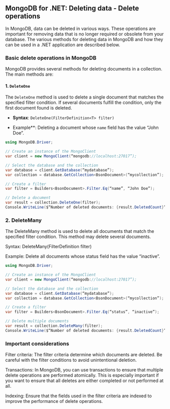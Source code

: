 
## MongoDB for .NET: Deleting data - Delete operations

In MongoDB, data can be deleted in various ways. These operations are important for removing data that is no longer required or obsolete from your database. The various methods for deleting data in MongoDB and how they can be used in a .NET application are described below.

### Basic delete operations in MongoDB

MongoDB provides several methods for deleting documents in a collection. The main methods are:

#### 1. `DeleteOne`

The `DeleteOne` method is used to delete a single document that matches the specified filter condition. If several documents fulfill the condition, only the first document found is deleted.

- **Syntax**: `DeleteOne(FilterDefinition<T> filter)`

-  Example**: Deleting a document whose `name` field has the value “John Doe”.

```csharp
using MongoDB.Driver;

// Create an instance of the MongoClient
var client = new MongoClient(“mongodb://localhost:27017”);

// Select the database and the collection
var database = client.GetDatabase(“mydatabase”);
var collection = database.GetCollection<BsonDocument>(“mycollection”);

// Create a filter
var filter = Builders<BsonDocument>.Filter.Eq(“name”, “John Doe”);

// Delete a document
var result = collection.DeleteOne(filter);
Console.WriteLine($“Number of deleted documents: {result.DeletedCount}”);
```

### 2. DeleteMany
The DeleteMany method is used to delete all documents that match the specified filter condition. This method may delete several documents.

Syntax: DeleteMany(FilterDefinition<T> filter)

Example: Delete all documents whose status field has the value “inactive”.

```csharp
using MongoDB.Driver;

// Create an instance of the MongoClient
var client = new MongoClient(“mongodb://localhost:27017”);

// Select the database and the collection
var database = client.GetDatabase(“mydatabase”);
var collection = database.GetCollection<BsonDocument>(“mycollection”);

// Create a filter
var filter = Builders<BsonDocument>.Filter.Eq(“status”, “inactive”);

// Delete multiple documents
var result = collection.DeleteMany(filter);
Console.WriteLine($“Number of deleted documents: {result.DeletedCount}”);

```

### Important considerations
Filter criteria: The filter criteria determine which documents are deleted. Be careful with the filter conditions to avoid unintentional deletion.

Transactions: In MongoDB, you can use transactions to ensure that multiple delete operations are performed atomically. This is especially important if you want to ensure that all deletes are either completed or not performed at all.

Indexing: Ensure that the fields used in the filter criteria are indexed to improve the performance of delete operations.

